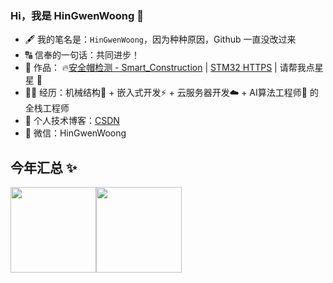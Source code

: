 ### Hi，我是 HinGwenWoong 👋

- 🖋️ 我的笔名是：`HinGwenWoong`，因为种种原因，Github 一直没改过来
- 🔠 信奉的一句话：共同进步！
- 👷 作品： 🔥[安全帽检测 - Smart_Construction](https://github.com/PeterH0323/Smart_Construction) | [STM32 HTTPS](https://github.com/PeterH0323/STM32_HTTPs_WolfSSL) | 请帮我点星星 🌟
- 👨‍💻 经历：机械结构🤖 + 嵌入式开发⚡ + 云服务器开发☁️ + AI算法工程师🎯 的全栈工程师
- 📓 个人技术博客：[CSDN](https://blog.csdn.net/hxj0323)
- 💬 微信：HinGwenWoong

## 今年汇总 ✨

<img align="" height="137px" src="https://github-readme-stats.vercel.app/api?username=peterh0323&hide_title=true&hide_border=true&show_icons=true&include_all_commits=true&line_height=21&bg_color=0,EC6C6C,FFD479,FFFC79,73FA79&theme=graywhite&locale=cn" /><img align="" height="137px" src="https://github-readme-stats.vercel.app/api/top-langs/?username=peterh0323&hide_title=true&hide_border=true&layout=compact&bg_color=0,73FA79,73FDFF,D783FF&theme=graywhite&locale=cn" />


<!--
**PeterH0323/PeterH0323** is a ✨ _special_ ✨ repository because its `README.md` (this file) appears on your GitHub profile.

Here are some ideas to get you started:

- 🔭 I’m currently working on ...
- 🌱 I’m currently learning ...
- 👯 I’m looking to collaborate on ...
- 🤔 I’m looking for help with ...
- 💬 Ask me about ...
- 📫 How to reach me: ...
- 😄 Pronouns: ...
- ⚡ Fun fact: ...
-->

